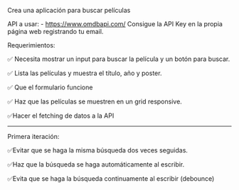 Crea una aplicación para buscar películas

API a usar: - https://www.omdbapi.com/ Consigue la API Key en la propia página web registrando tu email.

Requerimientos:

✅ Necesita mostrar un input para buscar la película y un botón para buscar.

✅ Lista las películas y muestra el título, año y poster.

✅ Que el formulario funcione

✅ Haz que las películas se muestren en un grid responsive.

✅Hacer el fetching de datos a la API

----------------------------------------------------------------

Primera iteración:

✅Evitar que se haga la misma búsqueda dos veces seguidas.

✅Haz que la búsqueda se haga automáticamente al escribir.

✅Evita que se haga la búsqueda continuamente al escribir (debounce)
